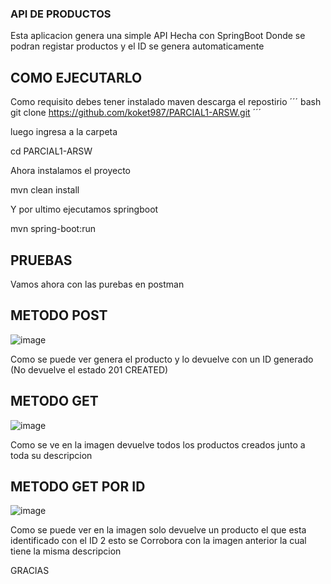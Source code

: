 ### API DE PRODUCTOS
Esta aplicacion genera una simple API Hecha con SpringBoot
Donde se podran registar productos y el ID se genera automaticamente
## COMO EJECUTARLO
Como requisito debes tener instalado maven
descarga el repostirio
´´´ bash
git clone https://github.com/koket987/PARCIAL1-ARSW.git
´´´

luego ingresa a la carpeta

cd PARCIAL1-ARSW

Ahora instalamos el proyecto

mvn clean install

Y por ultimo ejecutamos springboot

mvn spring-boot:run

## PRUEBAS
Vamos ahora con las purebas en postman

## METODO POST

![image](https://github.com/user-attachments/assets/3c74d279-424e-4760-aa22-fad513cb5a6d)

Como se puede ver genera el producto y lo devuelve con un ID generado
(No devuelve el estado 201 CREATED)

## METODO GET

![image](https://github.com/user-attachments/assets/ed60ca3b-db4f-42a4-bdd2-e6cd2c74cdb5)

Como se ve en la imagen devuelve todos los productos creados junto a toda su descripcion

## METODO GET POR ID

![image](https://github.com/user-attachments/assets/0204dc2d-f53e-4674-bc39-596eadd0d2af)

Como se puede ver en la imagen solo devuelve un producto el que esta identificado con el ID 2
esto se Corrobora con la imagen anterior la cual tiene la misma descripcion


GRACIAS



